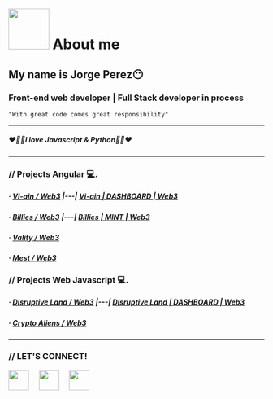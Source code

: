 # <img width="80" src="https://media.giphy.com/media/VDXnwZ3OLqobnjqIQk/giphy.gif"></img> About me 
## My name is Jorge Perez😶
### Front-end web developer | Full Stack developer in process
<code>"With great code comes great responsibility"</code>

---

##### ❤️💜💛I love Javascript & Python💛💜❤️

---

### // Projects Angular 💻. 
##### · [Vi-ain / Web3](https://vi-ain.com/) |---| [Vi-ain | DASHBOARD | Web3](https://vi-ain.com/dashboard)
##### · [Billies / Web3](https://billieswknd.io/) |---| [Billies | MINT | Web3](https://billieswknd.io/mint)
##### · [Vality / Web3](https://valityweb2022.web.app/)
##### · [Mest / Web3](https://mest.live/pages/home)



### // Projects Web Javascript 💻. 
##### · [Disruptive Land / Web3](https://disruptiveland.io/) |---| [Disruptive Land | DASHBOARD | Web3](https://disruptiveland.io/backoffice/dashboard)
##### · [Crypto Aliens / Web3](https://cryptoalienclub.io/)

---

### // LET'S CONNECT!

[<img src="https://www.vectorlogo.zone/logos/facebook/facebook-icon.svg" width="40"></img>](https://www.facebook.com/JorgeDev987/) &nbsp; &nbsp;
[<img src="https://www.vectorlogo.zone/logos/instagram/instagram-icon.svg" width="40"></img>](#) &nbsp; &nbsp;
[<img src="https://www.vectorlogo.zone/logos/linkedin/linkedin-icon.svg" width="40"></img>](https://www.linkedin.com/in/jorge-luis-perez-12b1b9231/) &nbsp; &nbsp;
